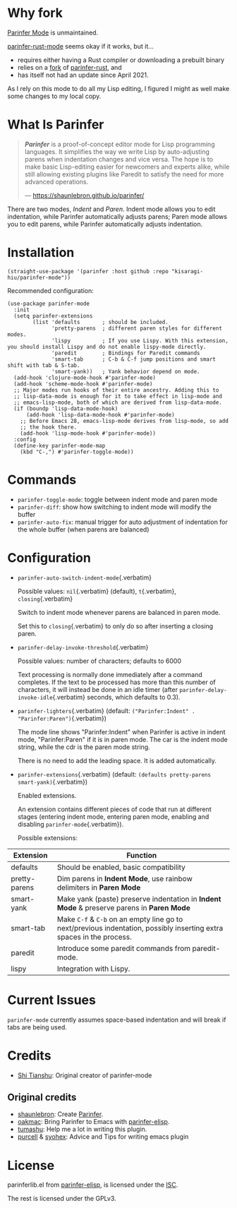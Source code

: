 # Why fork

[Parinfer Mode](https://github.com/DogLooksGood/parinfer-mode) is unmaintained.

[parinfer-rust-mode](https://github.com/justinbarclay/parinfer-rust-mode) seems okay if it works, but it...

- requires either having a Rust compiler or downloading a prebuilt binary
- relies on a [fork](https://github.com/justinbarclay/parinfer-rust) of [parinfer-rust](https://github.com/eraserhd/parinfer-rust), and
- has itself not had an update since April 2021.

As I rely on this mode to do all my Lisp editing, I figured I might as well make some changes to my local copy.

# What Is Parinfer

> ***Parinfer*** is a proof-of-concept editor mode for Lisp programming languages. It simplifies the way we write Lisp by auto-adjusting parens when indentation changes and vice versa. The hope is to make basic Lisp-editing easier for newcomers and experts alike, while still allowing existing plugins like Paredit to satisfy the need for more advanced operations.
>
> — <https://shaunlebron.github.io/parinfer/>

There are two modes, *Indent* and *Paren*. Indent mode allows you to edit indentation, while Parinfer automatically adjusts parens; Paren mode allows you to edit parens, while Parinfer automatically adjusts indentation.

# Installation

```elisp
(straight-use-package '(parinfer :host github :repo "kisaragi-hiu/parinfer-mode"))
```

Recommended configuration:

```elisp
(use-package parinfer-mode
  :init
  (setq parinfer-extensions
        (list 'defaults       ; should be included.
              'pretty-parens  ; different paren styles for different modes.
              'lispy          ; If you use Lispy. With this extension, you should install Lispy and do not enable lispy-mode directly.
              'paredit        ; Bindings for Paredit commands
              'smart-tab      ; C-b & C-f jump positions and smart shift with tab & S-tab.
              'smart-yank))   ; Yank behavior depend on mode.
  (add-hook 'clojure-mode-hook #'parinfer-mode)
  (add-hook 'scheme-mode-hook #'parinfer-mode)
  ;; Major modes run hooks of their entire ancestry. Adding this to
  ;; lisp-data-mode is enough for it to take effect in lisp-mode and
  ;; emacs-lisp-mode, both of which are derived from lisp-data-mode.
  (if (boundp 'lisp-data-mode-hook)
      (add-hook 'lisp-data-mode-hook #'parinfer-mode)
    ;; Before Emacs 28, emacs-lisp-mode derives from lisp-mode, so add
    ;; the hook there.
    (add-hook 'lisp-mode-hook #'parinfer-mode))
  :config
  (define-key parinfer-mode-map
    (kbd "C-,") #'parinfer-toggle-mode))
```

# Commands

- `parinfer-toggle-mode`:   toggle between indent mode and paren mode
- `parinfer-diff`:   show how switching to indent mode will modify the buffer
- `parinfer-auto-fix`:   manual trigger for auto adjustment of indentation for the whole buffer (when parens are balanced)

# Configuration

- `parinfer-auto-switch-indent-mode`{.verbatim}

    Possible values: `nil`{.verbatim} (default), `t`{.verbatim}, `closing`{.verbatim}

    Switch to indent mode whenever parens are balanced in paren mode.

    Set this to `closing`{.verbatim} to only do so after inserting a closing paren.

- `parinfer-delay-invoke-threshold`{.verbatim}

    Possible values: number of characters; defaults to 6000

    Text processing is normally done immediately after a command completes. If the text to be processed has more than this number of characters, it will instead be done in an idle timer (after `parinfer-delay-invoke-idle`{.verbatim} seconds, which defaults to 0.3).

- `parinfer-lighters`{.verbatim} (default: `("Parinfer:Indent" . "Parinfer:Paren")`{.verbatim})

    The mode line shows "Parinfer:Indent" when Parinfer is active in indent mode, "Parinfer:Paren" if it is in paren mode. The car is the indent mode string, while the cdr is the paren mode string.

    There is no need to add the leading space. It is added automatically.

- `parinfer-extensions`{.verbatim} (default: `(defaults pretty-parens smart-yank)`{.verbatim})

    Enabled extensions.

    An extension contains different pieces of code that run at different stages (entering indent mode, entering paren mode, enabling and disabling `parinfer-mode`{.verbatim}).

    Possible extensions:

| Extension     | Function                                                                                                             |
|---------------|----------------------------------------------------------------------------------------------------------------------|
| defaults      | Should be enabled, basic compatibility                                                                               |
| pretty-parens | Dim parens in **Indent Mode**, use rainbow delimiters in **Paren Mode**                                              |
| smart-yank    | Make yank (paste) preserve indentation in **Indent Mode** & preserve parens in **Paren Mode**                        |
| smart-tab     | Make `C-f` & `C-b` on an empty line go to next/previous indentation, possibly inserting extra spaces in the process. |
| paredit       | Introduce some paredit commands from paredit-mode.                                                                   |
| lispy         | Integration with Lispy.                                                                                              |

# Current Issues

`parinfer-mode` currently assumes space-based indentation and will break if tabs are being used.

# Credits

- [Shi Tianshu](https://github.com/DogLooksGood): Original creator of parinfer-mode

## Original credits

- [shaunlebron](https://github.com/shaunlebron): Create [Parinfer](https://shaunlebron.github.io/parinfer/).
- [oakmac](https://github.com/oakmac): Bring Parinfer to Emacs with [parinfer-elisp](https://github.com/oakmac/parinfer-elisp).
- [tumashu](https://github.com/tumashu): Help me a lot in writing this plugin.
- [purcell](https://github.com/purcell) & [syohex](https://github.com/syohex): Advice and Tips for writing emacs plugin

# License

parinferlib.el from [parinfer-elisp](https://github.com/oakmac/parinfer-elisp), is licensed under the [ISC](https://github.com/oakmac/parinfer-elisp/blob/master/LICENSE.md).

The rest is licensed under the GPLv3.
